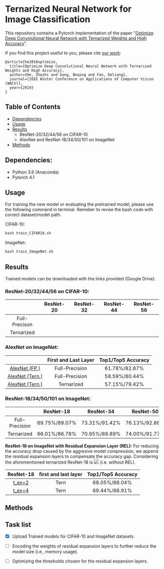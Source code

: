   
  
  
# Ternarized  Neural Network for Image Classification
  
  
This repository contains a Pytorch implementation of the paper "[Optimize Deep Convolutional Neural Network with Ternarized Weights and High Accuracy](https://arxiv.org/abs/1807.07948 )".
  
If you find this project useful to you, please cite [our work](https://arxiv.org/abs/1807.07948 ):
  
  
```
@article{he2018optimize,
  title={Optimize Deep Convolutional Neural Network with Ternarized Weights and High Accuracy},
  author={He, Zhezhi and Gong, Boqing and Fan, Deliang},
  journal={IEEE Winter Conference on Applications of Computer Vision (WACV)},
  year={2019}
}
```
  
## Table of Contents
  
- [Dependencies](#Dependencies )
- [Usage](#Usage )
- [Results](#Results )
  - ResNet-20/32/44/56 on CIFAR-10
  - AlexNet and ResNet-18/34/50/101 on ImageNet
- [Methods](#Methods )
  
  
## Dependencies:
  
  
* Python 3.6 (Anaconda)
* Pytorch 4.1
  
  
## Usage
  
  
For training the new model or evaluating the pretrained model, please use the following command in terminal. Remeber to revise the bash code with correct dataset/model path.
  
CIFAR-10:
```bash
bash train_CIFAR10.sh 
```
  
ImageNet:
```bash
bash train_ImageNet.sh
```
  
## Results
  
Trained models can be downloaded with the links provided (Google Drive).
### ResNet-20/32/44/56 on CIFAR-10:
  
  
|      | ResNet-20 | ResNet-32 | ResNet-44 | ResNet-56 |
|:----:|:---------:|:---------:|:---------:|:---------:|
|  Full-Precison  |           |           |           |           |
| Ternarized |           |           |           |           |
  
### AlexNet on ImageNet:
  
|                | First and Last Layer | Top1/Top5 Accuracy |
|:--------------:|:--------------------:|:------------------:|
|  [AlexNet (FP.)]( )  |          Full-Precision          |    61.78%/82.87%   |
| [AlexNet (Tern.)]( ) |          Full-Precision          |    58.59%/80.44%   |
| [AlexNet (Tern.)]( ) |         Ternarized         |    57.15%/79.42%   |
  
### ResNet-18/34/50/101 on ImageNet:
  
  
|      | ResNet-18 | ResNet-34 | ResNet-50 | ResNet-101 |
|:----:|:---------:|:---------:|:---------:|:----------:|
|  Full-Precision  |     69.75%/89.07%     |      73.31%/91.42%     |       76.13%/92.86%    |     77.37%/93.55%       |
| Ternarized |     66.01%/86.78%      |     70.95%/89.89%      |      74.00%/91.77%     |      75.63%/92.49%      |
  
  
**ResNet-18 on ImageNet with Residual Expansion Layer (REL):**
For reducing the accuracy drop caused by the aggresive model compression, we append the residual expansion layers to compensate the accuracy gap. Considering the aforementioned ternarized ResNet-18 is <img src="https://latex.codecogs.com/gif.latex?t_{ex}=1"/> (i.e. without REL).
  
|   ResNet-18     | first and last layer | Top1/Top5 Accuracy |
|:------:|:--------------------:|:------------------:|
| [t_ex=2]( ) |         Tern         |    68.05%/88.04%   |
| [t_ex=4]( ) |         Tern         |    69.44%/88.91%   |
  
## Methods
  
  
## Task list
  
- [x] Upload Trained models for CIFAR-10 and ImageNet datasets.
  
  
- [ ] Encoding the weights of residual expansion layers to further reduce the model size (i.e., memory usage).
  
- [ ] Optimizing the thresholds chosen for the residual expansion layers.
  
  
  